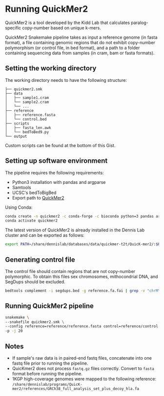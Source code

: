 # Running QuickMer2

QuickMer2 is a tool developed by the Kidd Lab that calculates paralog-specific copy-number based on unique k-mers.

QuickMer2 Snakemake pipeline takes as input a reference genome (in fasta format), a file containing genomic regions that do not exhibit copy-number polymorphism (or control file, in bed format), and a path to a folder containing sequencing data from samples (in cram, bam or fasta formats).

## Setting the working directory

The working directory needs to have the following structure:
```
├── quickmer2.smk
├── data
│   ├── sample1.cram
│   └── sample2.cram
│   └── ...
├── reference
│   ├── reference.fasta
│   └── control.bed
├── scripts
│   ├── fasta_len.awk
│   └── bedToBed9.py
└── output
```

Custom scripts can be found at the bottom of this Gist.

## Setting up software environment

The pipeline requires the following requirements: 
- Python3 installation with pandas and argparse
- Samtools
- UCSC's bedToBigBed
- Export path to [QuickMer2](https://github.com/KiddLab/QuicK-mer2) 

Using Conda:
```bash
conda create -n quickmer2 -c conda-forge -c bioconda python=3 pandas argparse samtools ucsc-bedtobigbed matplotlib
conda activate quickmer2
```

The latest version of QuickMer2 is already installed in the Dennis Lab cluster and can be exported as follows:
```bash
export PATH=/share/dennislab/databases/data/quickmer-t2t/QuicK-mer2/:$PATH
```

## Generating control file

The control file should contain regions that are not copy-number polymorphic. To obtain this files sex chromosomes, mithocondrial DNA, and SegDups should be excluded.

```bash
bedtools complement -i segdups.bed -g reference.fa.fai | grep -v "chrM\|chrX\|chrY" > control.bed
```

## Running QuickMer2 pipeline

```bash
snakemake \
--snakefile quickmer2.smk \
--config reference=reference/reference.fasta control=reference/control.bed input=data outdir=output distance=1 window=500 \
-p -j 20
```

## Notes

* If sample's raw data is in paired-end fastq files, concatenate into one fastq file prior to running the pipeline.
* QuicKmer2 does not process `fastq.gz` files correctly. Convert to `fasta` format before running the pipeline.
* 1KGP high-coverage genomes were mapped to the following reference: `/share/dennislab/programs/QuicK-mer2/references/GRCh38_full_analysis_set_plus_decoy_hla.fa`

